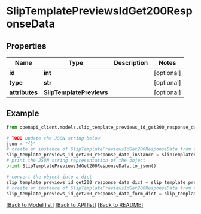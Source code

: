 # SlipTemplatePreviewsIdGet200ResponseData


## Properties
Name | Type | Description | Notes
------------ | ------------- | ------------- | -------------
**id** | **int** |  | [optional] 
**type** | **str** |  | [optional] 
**attributes** | [**SlipTemplatePreviews**](SlipTemplatePreviews.md) |  | [optional] 

## Example

```python
from openapi_client.models.slip_template_previews_id_get200_response_data import SlipTemplatePreviewsIdGet200ResponseData

# TODO update the JSON string below
json = "{}"
# create an instance of SlipTemplatePreviewsIdGet200ResponseData from a JSON string
slip_template_previews_id_get200_response_data_instance = SlipTemplatePreviewsIdGet200ResponseData.from_json(json)
# print the JSON string representation of the object
print SlipTemplatePreviewsIdGet200ResponseData.to_json()

# convert the object into a dict
slip_template_previews_id_get200_response_data_dict = slip_template_previews_id_get200_response_data_instance.to_dict()
# create an instance of SlipTemplatePreviewsIdGet200ResponseData from a dict
slip_template_previews_id_get200_response_data_form_dict = slip_template_previews_id_get200_response_data.from_dict(slip_template_previews_id_get200_response_data_dict)
```
[[Back to Model list]](../README.md#documentation-for-models) [[Back to API list]](../README.md#documentation-for-api-endpoints) [[Back to README]](../README.md)



